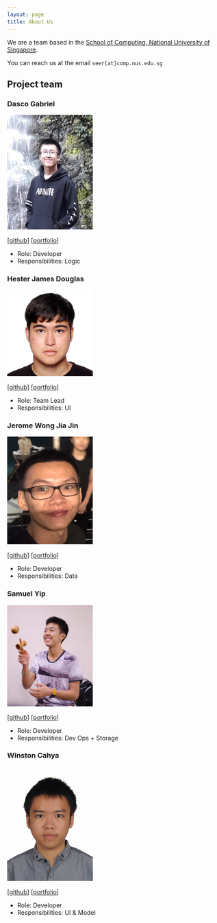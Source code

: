 ```yaml
---
layout: page
title: About Us
---
```


We are a team based in the [School of Computing, National University of Singapore](http://www.comp.nus.edu.sg).

You can reach us at the email `seer[at]comp.nus.edu.sg`

## Project team

### Dasco Gabriel

<img src="images/dystoriax.png" width="200px">

[[github](https://github.com/dystoriax)]
[[portfolio](team/dystoriax.md)]

* Role: Developer
* Responsibilities: Logic

### Hester James Douglas

<img src="images/e0543403.png" width="200px">

[[github](http://github.com/e0543403)]
[[portfolio](team/e0543403.md)]

* Role: Team Lead
* Responsibilities: UI

### Jerome Wong Jia Jin

<img src="images/jeromewjj.png" width="200px">

[[github](http://github.com/jeromewjj)] [[portfolio](team/jeromewong.md)]

* Role: Developer
* Responsibilities: Data

### Samuel Yip

<img src="images/samyipsh.png" width="200px">

[[github](https://github.com/samyipsh)]
[[portfolio](team/samyipsh.md)]

* Role: Developer
* Responsibilities: Dev Ops + Storage

### Winston Cahya

<img src="images/commanderw324.png" width="200px">

[[github](http://github.com/commanderw324)]
[[portfolio](team/winstonc.md)]

* Role: Developer
* Responsibilities: UI & Model
